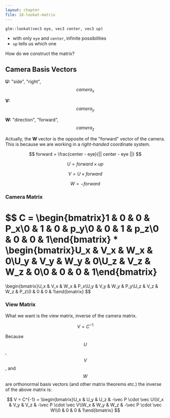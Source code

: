 ```yaml
---
layout: chapter
file: 18-lookat-matrix
---
```



`glm::lookat(vec3 eye, vec3 center, vec3 up)`

- with only `eye` and `center`, infinite possibilities
- `up` tells us which one

How do we construct the matrix?



## Camera Basis Vectors

**U:** "side", "right", $$ camera_x $$

**V:** $$ camera_y $$

**W:** "direction", "forward", $$ camera_z $$

Actually, the **W** vector is the opposite of the "forward" vector of the camera.
This is because we are working in a *right-handed* coordinate system.

$$ forward = \frac{center - eye}{|| center - eye ||} $$

$$ U = forward \times up $$

$$ V = U \times forward $$

$$ W = -forward $$

### Camera Matrix

$$ C =
\begin{bmatrix}1 & 0 & 0 & P_x\\0 & 1 & 0 & p_y\\0 & 0 & 1 & p_z\\0 & 0 & 0 & 1\end{bmatrix} *
\begin{bmatrix}U_x & V_x & W_x & 0\\U_y & V_y & W_y & 0\\U_z & V_z & W_z & 0\\0 & 0 & 0 & 1\end{bmatrix}
=
\begin{bmatrix}U_x & V_x & W_x & P_x\\U_y & V_y & W_y & P_y\\U_z & V_z & W_z & P_z\\0 & 0 & 0 & 1\end{bmatrix}
$$

### View Matrix

What we want is the view matrix, inverse of the camera matrix.

$$ V = C^{-1} $$

Because $$ U $$, $$ V $$, and $$ W $$ are orthonormal basis vectors (and other matrix theorems etc.) the inverse of the above matrix is:

$$ V = C^{-1} =
\begin{bmatrix}U_x & U_y & U_z & -\vec P \cdot \vec U\\V_x & V_y & V_z & -\vec P \cdot \vec V\\W_x & W_y & W_z & -\vec P \cdot \vec W\\0 & 0 & 0 & 1\end{bmatrix}
$$

